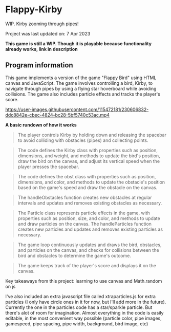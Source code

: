 # Flappy-Kirby
WIP. Kirby zooming through pipes!

Project was last updated on: 7 Apr 2023

**This game is still a WIP. Though it is playable because functionality already works, link in description**

## Program information

This game implements a version of the game "Flappy Bird" using HTML canvas and JavaScript. The game involves controlling a bird, Kirby, to navigate through pipes by using a flying star hoverboard while avoiding collisions. The game also includes particle effects and tracks the player's score.


https://user-images.githubusercontent.com/115472181/230606832-ddc8842e-cbec-4824-bc28-5bf5740c53ac.mp4


**A basic rundown of how it works**

> The player controls Kirby by holding down and releasing the spacebar to avoid colliding with obstacles (pipes) and collecting points.

> The code defines the Kirby class with properties such as position, dimensions, and weight, and methods to update the bird's position, draw the bird on the canvas, and adjust its vertical speed when the player presses the spacebar.

> The code defines the obst class with properties such as position, dimensions, and color, and methods to update the obstacle's position based on the game's speed and draw the obstacle on the canvas.

> The handleObstacles function creates new obstacles at regular intervals and updates and removes existing obstacles as necessary.

> The Particle class represents particle effects in the game, with properties such as position, size, and color, and methods to update and draw particles on the canvas. The handleParticles function creates new particles and updates and removes existing particles as necessary.

> The game loop continuously updates and draws the bird, obstacles, and particles on the canvas, and checks for collisions between the bird and obstacles to determine the game's outcome.

> The game keeps track of the player's score and displays it on the canvas.


Key takeaways from this project: learning to use canvas and Math.random on js

I've also included an extra javascript file called xtraparticles.js for extra particles (I only have circle ones in it for now, but I'll add more in the future). Currently the one in the particles code has a star/sparkle particle. But there's alot of room for imagination. Almost everything in the code is easily editable, in the most convenient way possible (particle color, pipe images, gamespeed, pipe spacing, pipe width, background, bird image, etc)
